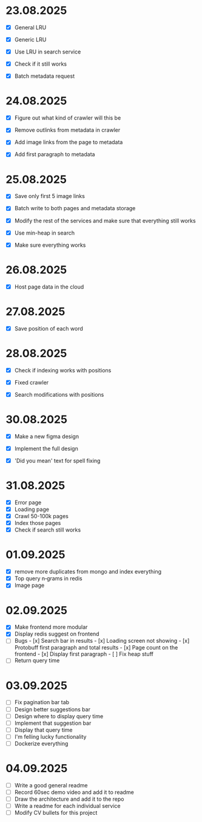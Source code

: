 # 23.08.2025
- [x] General LRU
- [x] Generic LRU
- [x] Use LRU in search service
- [x] Check if it still works
- [x] Batch metadata request


# 24.08.2025
- [x] Figure out what kind of crawler will this be
- [x] Remove outlinks from metadata in crawler
- [x] Add image links from the page to metadata
- [x] Add first paragraph to metadata



# 25.08.2025
- [x] Save only first 5 image links
- [x] Batch write to both pages and metadata storage
- [x] Modify the rest of the services and make sure that everything still works
- [x] Use min-heap in search
- [x] Make sure everything works


# 26.08.2025
- [x] Host page data in the cloud

# 27.08.2025
- [x] Save position of each word


# 28.08.2025
- [x] Check if indexing works with positions
- [x] Fixed crawler 
- [x] Search modifications with positions



# 30.08.2025
- [x] Make a new figma design 
- [x] Implement the full design
- [x] 'Did you mean' text for spell fixing



# 31.08.2025
- [x] Error page
- [x] Loading page
- [x] Crawl 50-100k pages
- [x] Index those pages
- [x] Check if search still works

# 01.09.2025
- [x] remove more duplicates from mongo and index everything
- [x] Top query n‑grams in redis 
- [x] Image page

# 02.09.2025
- [x] Make frontend more modular
- [x] Display redis suggest on frontend
- [ ] Bugs
        - [x] Search bar in results
        - [x] Loading screen not showing
        - [x] Protobuff first paragraph and total results 
        - [x] Page count on the frontend
        - [x] Display first paragraph
        - [ ] Fix heap stuff
- [ ] Return query time

# 03.09.2025
- [ ] Fix pagination bar tab
- [ ] Design better suggestions bar
- [ ] Design where to display query time
- [ ] Implement that suggestion bar
- [ ] Display that query time
- [ ] I'm felling lucky functionality
- [ ] Dockerize everything

# 04.09.2025
- [ ] Write a good general readme
- [ ] Record 60sec demo video and add it to readme
- [ ] Draw the architecture and add it to the repo
- [ ] Write a readme for each individual service
- [ ] Modify CV bullets for this project
